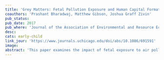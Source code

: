 ```yaml
---
title: 'Grey Matters: Fetal Pollution Exposure and Human Capital Formation'
coauthors: 'Prashant Bharadwaj, Matthew Gibson, Joshua Graff Zivin'
pub_status:
pub_date: 2017
pub_where: 'Journal of the Association of Environmental and Resource Economists 4, no. 2 (June 2017): 505-542'
desc:
cats: early-child
link_jour: 'https://www.journals.uchicago.edu/doi/abs/10.1086/691591'
image:
abstract: 'This paper examines the impact of fetal exposure to air pollution on fourth-grade test scores in Santiago, Chile. We rely on comparisons across siblings which address concerns about locational sorting (for nonmovers) and all other time-invariant family characteristics that can lead to endogenous exposure to poor environmental quality. We also exploit data on air quality alerts to help address concerns related to short-run time-varying avoidance behavior, which has been shown to be important in a number of other contexts. We find a strong negative effect from fetal exposure to carbon monoxide (CO) and correlated pollutants (like PM10) on math and language skills measured in fourth grade. These effects are economically significant, and our back-of-the-envelope calculations suggest that the 50% reduction in CO in Santiago between 1990 and 2005 increased lifetime earnings by approximately US$100 million per birth cohort.'
---
```

